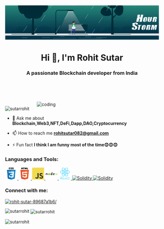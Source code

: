 ![logo](https://raw.githubusercontent.com/sutarrohit/sutarrohit/main/images/logo.jpg)
<h1 align="center">Hi 👋, I'm Rohit Sutar</h1>
<h3 align="center">A passionate Blockchain developer from India</h3>

</br>
</br>
</br>
</br>

<img align="right" alt="coding" width="400" src="https://user-images.githubusercontent.com/55389276/140866485-8fb1c876-9a8f-4d6a-98dc-08c4981eaf70.gif"/>

<p align="left"> <img src="https://komarev.com/ghpvc/?username=sutarrohit&label=Profile%20views&color=0e75b6&style=flat" alt="sutarrohit" /> </p>

- 💬 Ask me about **Blockchain,Web3,NFT,DeFi,Dapp,DAO,Cryptocurrency**

- 📫 How to reach me **rohitsutar082@gmail.com**

- ⚡ Fun fact **I think I am funny most of the time😊😊😊**

<h3 align="left">Languages and Tools:</h3>
<p align="left"> <a href="https://www.w3schools.com/css/" target="_blank" rel="noreferrer"> <img src="https://raw.githubusercontent.com/devicons/devicon/master/icons/css3/css3-original-wordmark.svg" alt="css3" width="40" height="40"/> </a> <a href="https://www.w3.org/html/" target="_blank" rel="noreferrer"> <img src="https://raw.githubusercontent.com/devicons/devicon/master/icons/html5/html5-original-wordmark.svg" alt="html5" width="40" height="40"/> </a> <a href="https://developer.mozilla.org/en-US/docs/Web/JavaScript" target="_blank" rel="noreferrer"> <img src="https://raw.githubusercontent.com/devicons/devicon/master/icons/javascript/javascript-original.svg" alt="javascript" width="40" height="40"/> </a> <a href="https://nodejs.org" target="_blank" rel="noreferrer"> <img src="https://raw.githubusercontent.com/devicons/devicon/master/icons/nodejs/nodejs-original-wordmark.svg" alt="nodejs" width="40" height="40"/> </a> <a href="https://reactjs.org/" target="_blank" rel="noreferrer"> <img src="https://raw.githubusercontent.com/devicons/devicon/master/icons/react/react-original-wordmark.svg" alt="react" width="40" height="40"/> </a> <a href="https://docs.soliditylang.org/en/v0.8.17/" target="_blank" rel="noreferrer"> <img src="https://smartcontractprogrammer.com/static/media/logo.cae6ce4a.svg" alt="Solidity" width="40" height="40"/> </a> <a href="https://hardhat.org/" target="_blank" rel="noreferrer"> <img src="https://hardhat.org/_next/static/media/she-head.a8330420.svg" alt="Solidity" width="40" height="40"/> </a> </p>

<h3 align="left">Connect with me:</h3>
<p align="left">
<a href="https://linkedin.com/in/rohit-sutar-89687a1b6/" target="blank"><img align="center" src="https://raw.githubusercontent.com/rahuldkjain/github-profile-readme-generator/master/src/images/icons/Social/linked-in-alt.svg" alt="rohit-sutar-89687a1b6/" height="30" width="40" /></a>
</p>

<p><img align="left" src="https://github-readme-stats.vercel.app/api/top-langs?username=sutarrohit&show_icons=true&locale=en&layout=compact" alt="sutarrohit" /></p>

<p>&nbsp;<img align="center" src="https://github-readme-stats.vercel.app/api?username=sutarrohit&show_icons=true&locale=en" alt="sutarrohit" /></p>

<p><img align="center" src="https://github-readme-streak-stats.herokuapp.com/?user=sutarrohit&" alt="sutarrohit" /></p>
